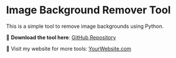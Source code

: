 # Image Background Remover Tool  
This is a simple tool to remove image backgrounds using Python.  

🚀 **Download the tool here**: [GitHub Repository](https://github.com/your-username/image-tools)  

🔗 Visit my website for more tools: [YourWebsite.com](https://whatsgroupspk.com)
